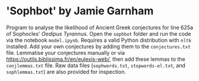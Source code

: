 # 'Sophbot' by Jamie Garnham
Program to analyse the likelihood of Ancient Greek conjectures for line 625a of Sophocles' *Oedipus Tyrannus*.
Open the `sophbot` folder and run the code via the notebook `model.ipynb`. Requires a valid Python distribution with `nltk` installed.
Add your own conjectures by adding them to the `conjectures.txt` file. Lemmatise your conjectures manually or via https://outils.biblissima.fr/en/eulexis-web/, then add these lemmas to the `conjlemmas.txt` file.
Raw data files (`sophwords.txt`, `stopwords-el.txt`, and `sophlemmas.txt`) are also provided for inspection.
